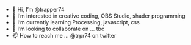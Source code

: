 - 👋 Hi, I’m @trapper74
- 👀 I’m interested in creative coding, OBS Studio, shader programming
- 🌱 I’m currently learning Processing, javascript, css
- 💞️ I’m looking to collaborate on ... tbc
- 📫 How to reach me ... @trpr74 on twitter

<!---
trapper1974/trapper1974 is a ✨ special ✨ repository because its `README.md` (this file) appears on your GitHub profile.
You can click the Preview link to take a look at your changes.
--->
